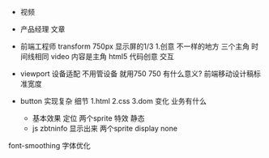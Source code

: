 <!--
 * @Author: Zzceaon
 * @Date: 2020-07-01 10:19:22
 * @LastEditTime: 2020-07-04 10:28:00
 * @LastEditors: Please set LastEditors
 * @Description: In User Settings Edit
 * @FilePath: \Course\h5\618\README.md
--> 
- 视频
- 产品经理
  文章
- 前端工程师 transform
  750px 显示屏的1/3
1.创意
  不一样的地方
  三个主角
  时间线相同
  video 内容是主角
  html5 代码创意
  交互

- viewport 设备适配
  不用管设备 就用750
  750 有什么意义? 前端移动设计稿标准宽度

- button 实现复杂
  细节
  1.html
  2.css
  3.dom 变化
    业务有什么
    - 基本效果
      定位 两个sprite 特效 静态
    - js
      zbtninfo 显示出来
      两个sprite display none

font-smoothing 字体优化